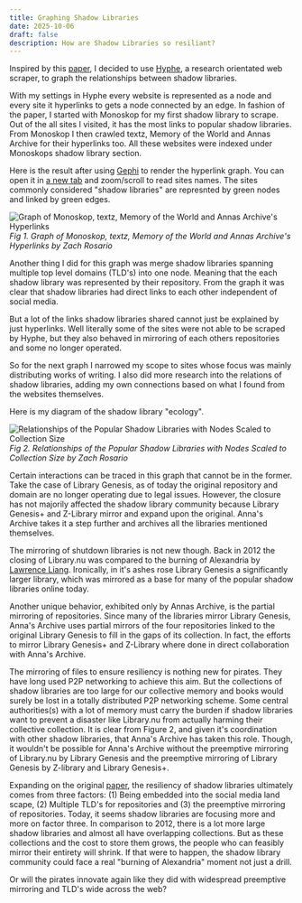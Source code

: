 ```yaml
---
title: Graphing Shadow Libraries
date: 2025-10-06
draft: false
description: How are Shadow Libraries so resiliant?
---
```

Inspired by this [paper](https://www.emerald.com/oir/article/49/8/62/1267576/Decentralized-digital-preservation-the-LOCKSS), I decided to use [Hyphe](https://github.com/medialab/hyphe), a research orientated web scraper, to graph the relationships between shadow libraries.

With my settings in Hyphe every website is represented as a node and every site it hyperlinks to gets a node connected by an edge. In fashion of the paper, I started with Monoskop for my first shadow library to scrape. Out of the all sites I visited, it has the most links to popular shadow libraries. From Monoskop I then crawled textz, Memory of the World and Annas Archive for their hyperlinks too. All these websites were indexed under Monoskops shadow library section.

Here is the result after using [Gephi](https://gephi.org/) to render the hyperlink graph. You can open it in [a new tab](https://www.zrosario.com/images/shadow_library_test_one.svg) and zoom/scroll to read sites names. The sites commonly considered "shadow libraries" are represnted by green nodes and linked by green edges.

![Graph of Monoskop, textz, Memory of the World and Annas Archive's Hyperlinks](/images/shadow_library_test_one.svg)
*Fig 1. Graph of Monoskop, textz, Memory of the World and Annas Archive's Hyperlinks by Zach Rosario*

Another thing I did for this graph was merge shadow libraries spanning multiple top level domains (TLD's) into one node. Meaning that the  each shadow library was represented by their repository. From the graph it was clear that shadow libraries had direct links to each other independent of social media.  

But a lot of the links shadow libraries shared cannot just be explained by just hyperlinks. Well literally some of the sites were not able to be scraped by Hyphe, but they also behaved in mirroring of each others repositories and some no longer operated.

So for the next graph I narrowed my scope to sites whose focus was mainly distributing works of writing. I also did more research into the relations of shadow libraries, adding my own connections based on what I found from the websites themselves.

Here is my diagram of the shadow library "ecology". 

![Relationships of the Popular Shadow Libraries with Nodes Scaled to Collection Size](/images/shadowlib2.png)
*Fig 2. Relationships of the Popular Shadow Libraries with Nodes Scaled to Collection Size by Zach Rosario*

Certain interactions can be traced in this graph that cannot be in the former. Take the case of Library Genesis, as of today the original repository and domain are no longer operating due to legal issues. However, the closure has not majorily affected the shadow library community because Library Genesis+ and Z-Library mirror and expand upon the original. Anna's Archive takes it a step further and archives all the libraries mentioned themselves.

The mirroring of shutdown libraries is not new though. Back in 2012 the closing of Library.nu was compared to the burning of Alexandria by [Lawrence Liang](https://www.e-flux.com/journal/37/61228/shadow-libraries). Ironically, in it's ashes rose Library Genesis a significantly larger library, which was mirrored as a base for many of the popular shadow libraries online today. 

Another unique behavior, exhibited only by Annas Archive, is the partial mirroring of repositories. Since many of the libraries mirror Library Genesis, Anna's Archive uses partial mirrors of the four repositories linked to the original Library Genesis to fill in the gaps of its collection. In fact, the efforts to mirror Library Genesis+ and Z-Library where done in direct collaboration with Anna's Archive.

The mirroring of files to ensure resiliency is nothing new for pirates. They have long used P2P networking to achieve this aim. But the collections of shadow libraries are too large for our collective memory and books would surely be lost in a totally distributed P2P networking scheme. Some central authorities(s) with a lot of memory must carry the burden if shadow libraries want to prevent a disaster like Library.nu from actually harming their collective collection. It is clear from Figure 2, and given it's coordination with other shadow libraries, that Anna's Archive has taken this role. Though, it wouldn't be possible for Anna's Archive without the preemptive mirroring of Library.nu by Library Genesis and the preemptive mirroring of Library Genesis by Z-library and Library Genesis+. 

Expanding on the original [paper](https://www.emerald.com/oir/article/49/8/62/1267576/Decentralized-digital-preservation-the-LOCKSS), the resiliency of shadow libraries ultimately comes from three factors: (1) Being embedded into the social media land scape, (2) Multiple TLD's for repositories and (3) the preemptive mirroring of repositories. Today, it seems shadow libraries are focusing more and more on factor three. In comparison to 2012, there is a lot more large shadow libraries and almost all have overlapping collections. But as these collections and the cost to store them grows, the people who can feasibly mirror their entirety will shrink. If that were to happen, the shadow library community could face a real "burning of Alexandria" moment not just a drill. 

Or will the pirates innovate again like they did with widespread preemptive mirroring and TLD's wide across the web?